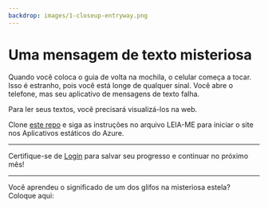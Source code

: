 ```yaml
---
backdrop: images/1-closeup-entryway.png
---
```


# Uma mensagem de texto misteriosa

Quando você coloca o guia de volta na mochila, o celular começa a tocar. Isso é estranho, pois você está longe de qualquer sinal. Você abre o telefone, mas seu aplicativo de mensagens de texto falha.

Para ler seus textos, você precisará visualizá-los na web.

Clone [este repo](https://github.com/MicrosoftDocs/Azure-Maya-Mystery-Challenge-1) e siga as instruções no arquivo LEIA-ME para iniciar o site nos Aplicativos estáticos do Azure.

<hr class="m-5"/>

Certifique-se de [Login](../../login) para salvar seu progresso e continuar no próximo mês!

<hr class="m-5"/>

Você aprendeu o significado de um dos glifos na misteriosa estela? Coloque aqui:

<Challenge1/>
